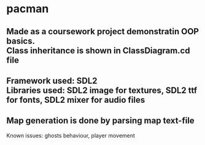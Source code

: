 # pacman
Made as a coursework project demonstratin OOP basics.</br>
Class inheritance is shown in ClassDiagram.cd file </br>
-----
Framework used: SDL2 </br>
Libraries used: SDL2 image for textures, SDL2 ttf for fonts, SDL2 mixer for audio files </br>
-----
Map generation is done by parsing map text-file</br>
-----
Known issues: ghosts behaviour, player movement
